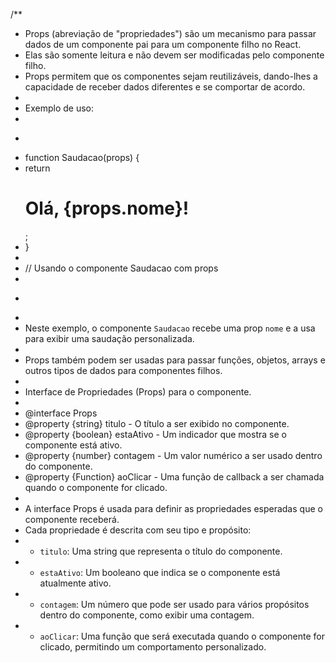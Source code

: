 /**
 * Props (abreviação de "propriedades") são um mecanismo para passar dados de um componente pai para um componente filho no React.
 * Elas são somente leitura e não devem ser modificadas pelo componente filho.
 * Props permitem que os componentes sejam reutilizáveis, dando-lhes a capacidade de receber dados diferentes e se comportar de acordo.
 * 
 * Exemplo de uso:
 * 
 * ```jsx
 * function Saudacao(props) {
 *   return <h1>Olá, {props.nome}!</h1>;
 * }
 * 
 * // Usando o componente Saudacao com props
 * <Saudacao nome="Alice" />
 * ```
 * 
 * Neste exemplo, o componente `Saudacao` recebe uma prop `nome` e a usa para exibir uma saudação personalizada.
 * 
 * Props também podem ser usadas para passar funções, objetos, arrays e outros tipos de dados para componentes filhos.
 * 
 * Interface de Propriedades (Props) para o componente.
 * 
 * @interface Props
 * @property {string} titulo - O título a ser exibido no componente.
 * @property {boolean} estaAtivo - Um indicador que mostra se o componente está ativo.
 * @property {number} contagem - Um valor numérico a ser usado dentro do componente.
 * @property {Function} aoClicar - Uma função de callback a ser chamada quando o componente for clicado.
 * 
 * A interface Props é usada para definir as propriedades esperadas que o componente receberá.
 * Cada propriedade é descrita com seu tipo e propósito:
 * - `titulo`: Uma string que representa o título do componente.
 * - `estaAtivo`: Um booleano que indica se o componente está atualmente ativo.
 * - `contagem`: Um número que pode ser usado para vários propósitos dentro do componente, como exibir uma contagem.
 * - `aoClicar`: Uma função que será executada quando o componente for clicado, permitindo um comportamento personalizado.
